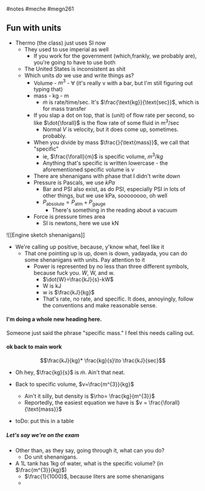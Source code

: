 #notes #meche #megn261

## Fun with units
- Thermo (the class) just uses SI now 
	- They used to use imperial as well
		- If you work for the government (which,frankly, we probably are), you're going to have to use both
	- The United States is inconsistent as shit
	- Which units *do* we use and write things as?
		- Volume - $m^{3}$ - $\forall$ (it's really v with a bar, but I'm still figuring out typing that)
		- mass - kg - m
			- $\dot{m}$ is rate/time/sec. It's $\frac{\text{kg}}{\text{sec}}$, which is for mass transfer
		- If you slap a dot on top, that is (unit) of flow rate per second, so like $\dot{\forall}$ is the flow rate of some fluid in $m^{3}$/sec
			- Normal $V$ is velocity, but it does come up, sometimes. probably.
		- When you divide by mass $\frac{}{\text{mass}}$, we call that "specific"
			- ie, $\frac{\forall}{m}$ is specific volume, $m^{3}/kg$
			- Anything that's specific is written lowercase - the aforementioned specific volume is $v$
		- There are shenanigans with phase that I didn't write down
		- Pressure is Pascals, we use $kPa$ 
			- Bar and PSI also exist, as do PSI, especially PSI in lots of other things, but we use kPa, soooooooo, oh well
			- $P_{\text{absolute}}=P_{\text{atm}}+P_{\text{gauge}}$ 
				- There's something in the reading about a vacuum
		- Force is pressure times area 
			- SI is newtons, here we use kN 

![[Engine sketch shenanigans]]
- We're calling up positive, because, y'know what, feel like it
	- That one pointing up is up, down is down, yadayada, you can do some shenanigans with units. Pay attention to it
		- Power is represented by no less than three different symbols, because fuck you. $\dot{W}$, W, and w.
			- $\dot{W}=\frac{kJ}{s}-kW$ 
			- W is kJ
			- w is $\frac{kJ}{kg}$ 
			- That's rate, no rate, and specific. It does, annoyingly, follow the conventions and make reasonable sense.

#### I'm doing a whole new heading here.
Someone just said the phrase "specific mass." I feel this needs calling out.

#### ok back to main work
$$\frac{kJ}{kg}* \frac{kg}{s}\to \frac{kJ}{sec}$$
- Oh hey, $\frac{kg}{s}$ is $\dot{m}$. Ain't that neat.
- Back to specific volume, $v=\frac{m^{3}}{kg}$
	- Ain't it silly, but density is $\rho= \frac{kg}{m^{3}}$ 
	- Reportedly, the easiest equation we have is $v = \frac{\forall}{\text{mass}}$


- toDo: put this in a table

##### Let's say we're on the exam
- Other than, as they say, going through it, what can you do?
	- Do unit shenanigans.
- A 1L tank has 1kg of water, what is the specific volume? (in $\frac{m^{3}}{kg}$)
	- $\frac{1}{1000}$, because liters are some shenanigans
	- 